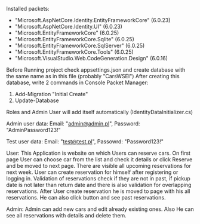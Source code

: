 Installed packets:
- "Microsoft.AspNetCore.Identity.EntityFrameworkCore" (6.0.23)
- "Microsoft.AspNetCore.Identity.UI" (6.0.23)
- "Microsoft.EntityFrameworkCore" (6.0.25)
- "Microsoft.EntityFrameworkCore.Sqlite" (6.0.25)
- "Microsoft.EntityFrameworkCore.SqlServer" (6.0.25)
- "Microsoft.EntityFrameworkCore.Tools" (6.0.25)
- "Microsoft.VisualStudio.Web.CodeGeneration.Design" (6.0.16)

Before Running project check appsettings.json and create database with the same name as in this file (probably "CarsWSEI")
After creating this database, write 2 commands in Console Packet Manager:
1) Add-Migration "Initial Create"
2) Update-Database

Roles and Admin User will add itself automatically (IdentityDataInitializer.cs)

Admin user data:
Email: "admin@admin.pl", Password: "AdminPassword123!"

Test user data:
Email: "test@test.pl", Passowrd: "Password123!"

User:
This Application is website on which Users can reserve cars. On first page User can choose car from the list and check it details or click Reserve and be moved to next page.
There are visible all upcoming reservations for next week. User can create reservation for himself after registering or logging in.
Validation of reservations check if they are not in past, if pickup date is not later than return date and there is also validation for overlapping reservations.
After User create reservation he is moved to page with his all reservations. He can also click button and see past reservations.

Admin:
Admin can add new cars and edit already existing ones. Also He can see all reservations with details and delete them. 
